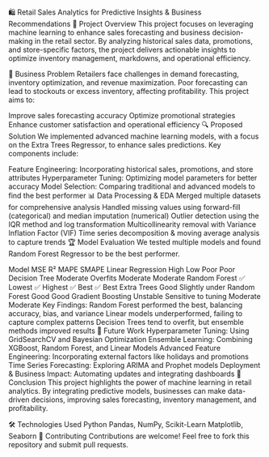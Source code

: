 🛍 Retail Sales Analytics for Predictive Insights & Business Recommendations
📌 Project Overview
This project focuses on leveraging machine learning to enhance sales forecasting and business decision-making in the retail sector. By analyzing historical sales data, promotions, and store-specific factors, the project delivers actionable insights to optimize inventory management, markdowns, and operational efficiency.

🚀 Business Problem
Retailers face challenges in demand forecasting, inventory optimization, and revenue maximization. Poor forecasting can lead to stockouts or excess inventory, affecting profitability. This project aims to:

Improve sales forecasting accuracy
Optimize promotional strategies
Enhance customer satisfaction and operational efficiency
🔍 Proposed Solution
We implemented advanced machine learning models, with a focus on the Extra Trees Regressor, to enhance sales predictions. Key components include:

Feature Engineering: Incorporating historical sales, promotions, and store attributes
Hyperparameter Tuning: Optimizing model parameters for better accuracy
Model Selection: Comparing traditional and advanced models to find the best performer
📊 Data Processing & EDA
Merged multiple datasets for comprehensive analysis
Handled missing values using forward-fill (categorical) and median imputation (numerical)
Outlier detection using the IQR method and log transformation
Multicollinearity removal with Variance Inflation Factor (VIF)
Time series decomposition & moving average analysis to capture trends
🏆 Model Evaluation
We tested multiple models and found Random Forest Regressor to be the best performer.

Model	MSE	R²	MAPE	SMAPE
Linear Regression	High	Low	Poor	Poor
Decision Tree	Moderate	Overfits	Moderate	Moderate
Random Forest	✅ Lowest	✅ Highest	✅ Best	✅ Best
Extra Trees	Good	Slightly under Random Forest	Good	Good
Gradient Boosting	Unstable	Sensitive to tuning	Moderate	Moderate
Key Findings:
Random Forest performed the best, balancing accuracy, bias, and variance
Linear models underperformed, failing to capture complex patterns
Decision Trees tend to overfit, but ensemble methods improved results
🔮 Future Work
Hyperparameter Tuning: Using GridSearchCV and Bayesian Optimization
Ensemble Learning: Combining XGBoost, Random Forest, and Linear Models
Advanced Feature Engineering: Incorporating external factors like holidays and promotions
Time Series Forecasting: Exploring ARIMA and Prophet models
Deployment & Business Impact: Automating updates and integrating dashboards
📌 Conclusion
This project highlights the power of machine learning in retail analytics. By integrating predictive models, businesses can make data-driven decisions, improving sales forecasting, inventory management, and profitability.

🛠 Technologies Used
Python
Pandas, NumPy, Scikit-Learn
Matplotlib, Seaborn
🤝 Contributing
Contributions are welcome! Feel free to fork this repository and submit pull requests.

